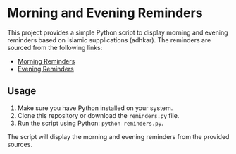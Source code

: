 # Morning and Evening Reminders

This project provides a simple Python script to display morning and evening reminders based on Islamic supplications (adhkar). The reminders are sourced from the following links:

- [Morning Reminders](https://www.almrsal.com/wp-content/uploads/2023/12/%D8%A7%D8%B0%D9%83%D8%A7%D8%B1-%D8%A7%D9%84%D8%B5%D8%A8%D8%A7%D8%AD.pdf)
- [Evening Reminders](https://www.almrsal.com/post/570659)

## Usage

1. Make sure you have Python installed on your system.
2. Clone this repository or download the `reminders.py` file.
3. Run the script using Python: `python reminders.py`.

The script will display the morning and evening reminders from the provided sources.
